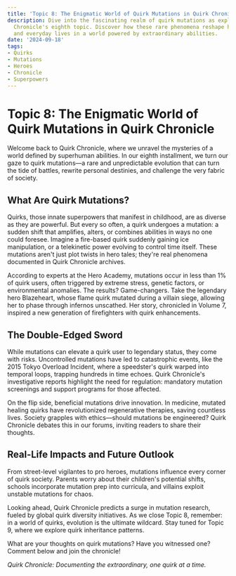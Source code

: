 ```yaml
---
title: 'Topic 8: The Enigmatic World of Quirk Mutations in Quirk Chronicle'
description: Dive into the fascinating realm of quirk mutations as explored in Quirk
  Chronicle's eighth topic. Discover how these rare phenomena reshape heroes, villains,
  and everyday lives in a world powered by extraordinary abilities.
date: '2024-09-18'
tags:
- Quirks
- Mutations
- Heroes
- Chronicle
- Superpowers
---
```


# Topic 8: The Enigmatic World of Quirk Mutations in Quirk Chronicle

Welcome back to Quirk Chronicle, where we unravel the mysteries of a world defined by superhuman abilities. In our eighth installment, we turn our gaze to quirk mutations—a rare and unpredictable evolution that can turn the tide of battles, rewrite personal destinies, and challenge the very fabric of society.

## What Are Quirk Mutations?

Quirks, those innate superpowers that manifest in childhood, are as diverse as they are powerful. But every so often, a quirk undergoes a mutation: a sudden shift that amplifies, alters, or combines abilities in ways no one could foresee. Imagine a fire-based quirk suddenly gaining ice manipulation, or a telekinetic power evolving to control time itself. These mutations aren't just plot twists in hero tales; they're real phenomena documented in Quirk Chronicle archives.

According to experts at the Hero Academy, mutations occur in less than 1% of quirk users, often triggered by extreme stress, genetic factors, or environmental anomalies. The results? Game-changers. Take the legendary hero Blazeheart, whose flame quirk mutated during a villain siege, allowing her to phase through infernos unscathed. Her story, chronicled in Volume 7, inspired a new generation of firefighters with quirk enhancements.

## The Double-Edged Sword

While mutations can elevate a quirk user to legendary status, they come with risks. Uncontrolled mutations have led to catastrophic events, like the 2015 Tokyo Overload Incident, where a speedster's quirk warped into temporal loops, trapping hundreds in time echoes. Quirk Chronicle's investigative reports highlight the need for regulation: mandatory mutation screenings and support programs for those affected.

On the flip side, beneficial mutations drive innovation. In medicine, mutated healing quirks have revolutionized regenerative therapies, saving countless lives. Society grapples with ethics—should mutations be engineered? Quirk Chronicle debates this in our forums, inviting readers to share their thoughts.

## Real-Life Impacts and Future Outlook

From street-level vigilantes to pro heroes, mutations influence every corner of quirk society. Parents worry about their children's potential shifts, schools incorporate mutation prep into curricula, and villains exploit unstable mutations for chaos.

Looking ahead, Quirk Chronicle predicts a surge in mutation research, fueled by global quirk diversity initiatives. As we close Topic 8, remember: in a world of quirks, evolution is the ultimate wildcard. Stay tuned for Topic 9, where we explore quirk inheritance patterns.

What are your thoughts on quirk mutations? Have you witnessed one? Comment below and join the chronicle!

*Quirk Chronicle: Documenting the extraordinary, one quirk at a time.*
